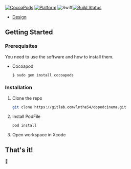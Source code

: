 [![CocoaPods](https://img.shields.io/cocoapods/v/SwiftIcons.svg)](https://cocoapods.org/pods/SwiftIcons) [![Platform](https://img.shields.io/cocoapods/p/SwiftIcons.svg)](http://cocoadocs.org/docsets/SwiftIcons) ![Swift](https://img.shields.io/badge/%20in-swift%205.0-orange.svg)[![Build Status](https://travis-ci.org/joemccann/dillinger.svg?branch=master)](https://travis-ci.org/joemccann/dillinger)

* [Design](https://www.figma.com/file/tyUsfgVWIQC8561BG0maO4/Dopod-cinema---TSA-The?node-id=425%3A261&t=3uHKSb3mP08dwjUN-1)

<!-- GETTING STARTED -->
## Getting Started

### Prerequisites

You need to use the software and how to install them.
* Cocoapod
  ```sh
  $ sudo gem install cocoapods
  ```

### Installation

1. Clone the repo
   ```sh
   git clone https://gitlab.com/lnthe54/dopodcinema.git
   ```
2. Install PodFile
   ```sh
   pod install
   ```
3. Open workspace in Xcode


## That's it!

🤘
